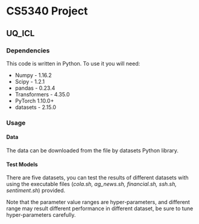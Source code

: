 # CS5340 Project

## UQ_ICL
### Dependencies
This code is written in Python. To use it you will need:
- Numpy - 1.16.2
- Scipy - 1.2.1
- pandas - 0.23.4
- Transformers - 4.35.0
- PyTorch 1.10.0+
- datasets - 2.15.0

### Usage
#### Data
The data can be downloaded from the file by datasets Python library.

#### Test Models
There are five datasets, you can test the results of different datasets with using the executable files (*cola.sh, ag_news.sh, financial.sh, ssh.sh, sentiment.sh*) provided.

Note that the parameter value ranges are hyper-parameters, and different range 
may result different performance in different dataset, be sure to tune hyper-parameters carefully. 
